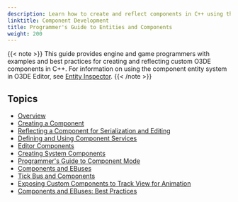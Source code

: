 ```yaml
---
description: Learn how to create and reflect components in C++ using the O3DE Component Entity System.
linktitle: Component Development
title: Programmer's Guide to Entities and Components
weight: 200
---
```


{{< note >}}
This guide provides engine and game programmers with examples and best practices for creating and reflecting custom O3DE components in C++. For information on using the component entity system in O3DE Editor, see [Entity Inspector](/docs/user-guide/editor/entity-inspector).
{{< /note >}}
## Topics

+ [Overview](/docs/user-guide/components/development/overview)
+ [Creating a Component](/docs/user-guide/components/development/create-component)
+ [Reflecting a Component for Serialization and Editing](/docs/user-guide/components/development/reflection)
+ [Defining and Using Component Services](/docs/user-guide/components/development/services)
+ [Editor Components](/docs/user-guide/components/development/entity-system-pg-editor-components)
+ [Creating System Components](/docs/user-guide/components/development/system-wide)
+ [Programmer's Guide to Component Mode](/docs/learning-guide/tutorials/engine/components)
+ [Components and EBuses](/docs/user-guide/components/development/ebus-integration)
+ [Tick Bus and Components](/docs/user-guide/components/development/tick)
+ [Exposing Custom Components to Track View for Animation](/docs/user-guide/components/development/expose-animation)
+ [Components and EBuses: Best Practices](/docs/user-guide/components/development/entity-system-pg-components-ebuses-best-practices)
